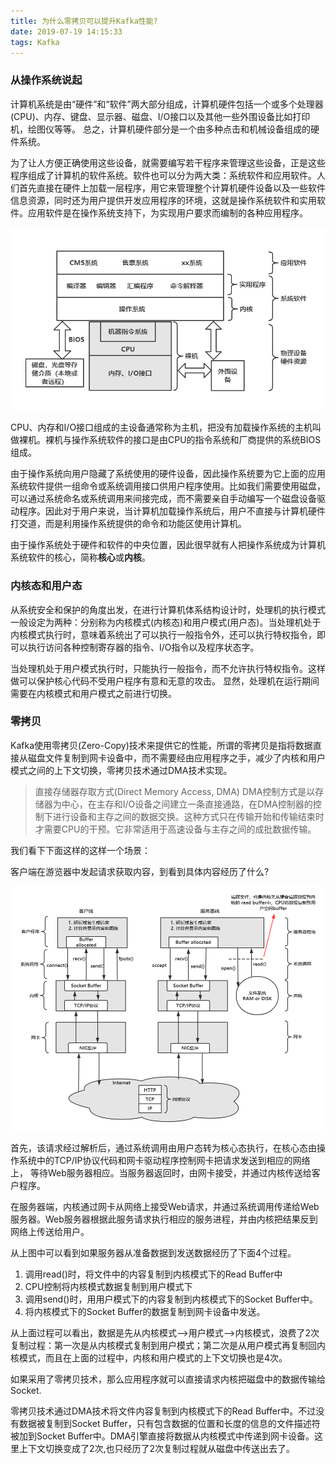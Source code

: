 ```yaml
---
title: 为什么零拷贝可以提升Kafka性能?
date: 2019-07-19 14:15:33
tags: Kafka
---
```


### 从操作系统说起

计算机系统是由“硬件”和“软件”两大部分组成，计算机硬件包括一个或多个处理器(CPU)、内存、键盘、显示器、磁盘、I/O接口以及其他一些外围设备比如打印机，绘图仪等等。
总之，计算机硬件部分是一个由多种点击和机械设备组成的硬件系统。


为了让人方便正确使用这些设备，就需要编写若干程序来管理这些设备，正是这些程序组成了计算机的软件系统。软件也可以分为两大类：系统软件和应用软件。人们首先直接在硬件上加载一层程序，用它来管理整个计算机硬件设备以及一些软件信息资源，同时还为用户提供开发应用程序的环境，这就是操作系统软件和实用软件。应用软件是在操作系统支持下，为实现用户要求而编制的各种应用程序。

![操作系统层次结构图](/images/introduction-kafka/computer-layer.png)

CPU、内存和I/O接口组成的主设备通常称为主机，把没有加载操作系统的主机叫做裸机。裸机与操作系统软件的接口是由CPU的指令系统和厂商提供的系统BIOS组成。

由于操作系统向用户隐藏了系统使用的硬件设备，因此操作系统要为它上面的应用系统软件提供一组命令或系统调用接口供用户程序使用。比如我们需要使用磁盘，可以通过系统命名或系统调用来间接完成，而不需要亲自手动编写一个磁盘设备驱动程序。因此对于用户来说，当计算机加载操作系统后，用户不直接与计算机硬件打交道，而是利用操作系统提供的命令和功能区使用计算机。

由于操作系统处于硬件和软件的中央位置，因此很早就有人把操作系统成为计算机系统软件的核心，简称**核心**或**内核**。


### 内核态和用户态

从系统安全和保护的角度出发，在进行计算机体系结构设计时，处理机的执行模式一般设定为两种：分别称为内核模式(内核态)和用户模式(用户态)。当处理机处于内核模式执行时，意味着系统出了可以执行一般指令外，还可以执行特权指令，即可以执行访问各种控制寄存器的指令、I/O指令以及程序状态字。

当处理机处于用户模式执行时，只能执行一般指令，而不允许执行特权指令。这样做可以保护核心代码不受用户程序有意和无意的攻击。
显然，处理机在运行期间需要在内核模式和用户模式之前进行切换。


### 零拷贝

Kafka使用零拷贝(Zero-Copy)技术来提供它的性能，所谓的零拷贝是指将数据直接从磁盘文件复制到网卡设备中，而不需要经由应用程序之手，减少了内核和用户模式之间的上下文切换，零拷贝技术通过DMA技术实现。
>直接存储器存取方式(Direct Memory Access, DMA)
>DMA控制方式是以存储器为中心，在主存和I/O设备之间建立一条直接通路，在DMA控制器的控制下进行设备和主存之间的数据交换。这种方式只在传输开始和传输结束时才需要CPU的干预。它非常适用于高速设备与主存之间的成批数据传输。

我们看下下面这样的这样一个场景：

客户端在游览器中发起请求获取内容，到看到具体内容经历了什么?

![消息发送](/images/introduction-kafka/os-message-flow.png)

首先，该请求经过解析后，通过系统调用由用户态转为核心态执行，在核心态由操作系统中的TCP/IP协议代码和网卡驱动程序控制网卡把请求发送到相应的网络上，
等待Web服务器相应。当服务器返回时，由网卡接受，并通过内核传送给客户程序。

在服务器端，内核通过网卡从网络上接受Web请求，并通过系统调用传递给Web服务器。Web服务器根据此服务请求执行相应的服务进程，并由内核把结果反到网络上传送给用户。

从上图中可以看到如果服务器从准备数据到发送数据经历了下面4个过程。

1. 调用read()时，将文件中的内容复制到内核模式下的Read Buffer中
2. CPU控制将内核模式数据复制到用户模式下
3. 调用send()时，用用户模式下的内容复制到内核模式下的Socket Buffer中。
4. 将内核模式下的Socket Buffer的数据复制到网卡设备中发送。

从上面过程可以看出，数据是先从内核模式-->用户模式-->内核模式，浪费了2次复制过程：第一次是从内核模式复制到用户模式；第二次是从用户模式再复制回内核模式，而且在上面的过程中，内核和用户模式的上下文切换也是4次。

如果采用了零拷贝技术，那么应用程序就可以直接请求内核把磁盘中的数据传输给Socket.

零拷贝技术通过DMA技术将文件内容复制到内核模式下的Read Buffer中。不过没有数据被复制到Socket Buffer，只有包含数据的位置和长度的信息的文件描述符被加到Socket Buffer中。DMA引擎直接将数据从内核模式中传递到网卡设备。这里上下文切换变成了2次,也只经历了2次复制过程就从磁盘中传送出去了。